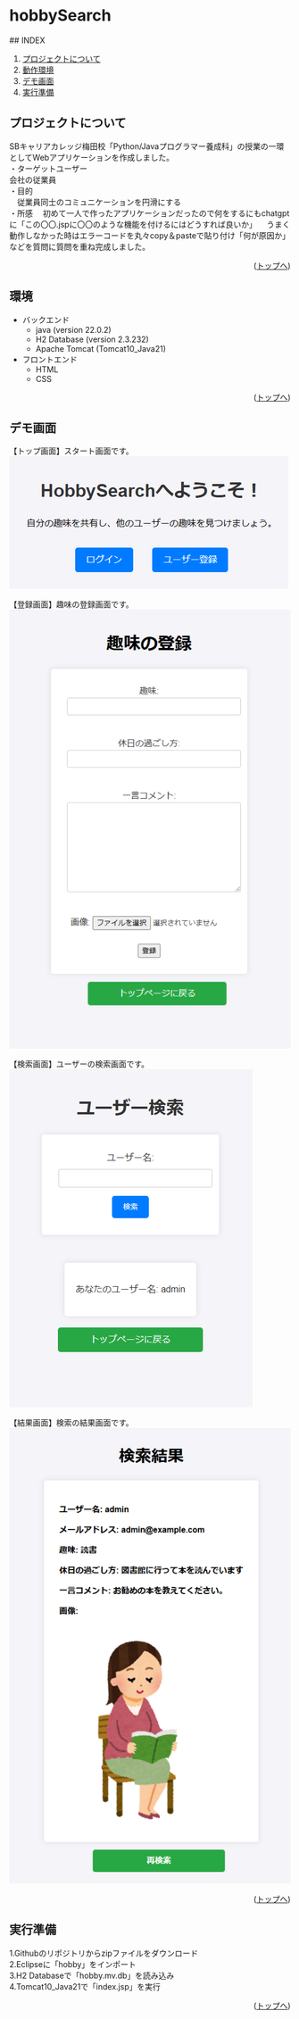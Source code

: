 # hobbySearch

<div id="top"></div>
## INDEX

1. [プロジェクトについて](#プロジェクトについて)
2. [動作環境](#環境)
3. [デモ画面](#デモ画面)
4. [実行準備](#実行準備)

## プロジェクトについて
SBキャリアカレッジ梅田校「Python/Javaプログラマー養成科」の授業の一環としてWebアプリケーションを作成しました。<br>
・ターゲットユーザー<br>
  会社の従業員<br>
・目的<br>
　従業員同士のコミュニケーションを円滑にする<br>
・所感
　初めて一人で作ったアプリケーションだったので何をするにもchatgptに「この〇〇.jspに〇〇のような機能を付けるにはどうすれば良いか」
　うまく動作しなかった時はエラーコードを丸々copy＆pasteで貼り付け「何が原因か」などを質問に質問を重ね完成しました。

<p align="right">(<a href="#top">トップへ</a>)</p>

## 環境
- バックエンド
    - java (version 22.0.2)
    - H2 Database (version 2.3.232)
    - Apache Tomcat (Tomcat10_Java21)
- フロントエンド
    - HTML
    - CSS

<p align="right">(<a href="#top">トップへ</a>)</p>

## デモ画面
【トップ画面】スタート画面です。<br>
![TOP](img/top.png)<br>

【登録画面】趣味の登録画面です。<br>
![TEST](img/hobby.png)<br>

【検索画面】ユーザーの検索画面です。<br>
![SEARCH](img/search.png)<br>

【結果画面】検索の結果画面です。 <br>
![RESULT](img/result.png)<br>

<p align="right">(<a href="#top">トップへ</a>)</p>

## 実行準備
1.Githubのリポジトリからzipファイルをダウンロード<br>
2.Eclipseに「hobby」をインポート<br>
3.H2 Databaseで「hobby.mv.db」を読み込み<br>
4.Tomcat10_Java21で「index.jsp」を実行<br>

<p align="right">(<a href="#top">トップへ</a>)</p>
